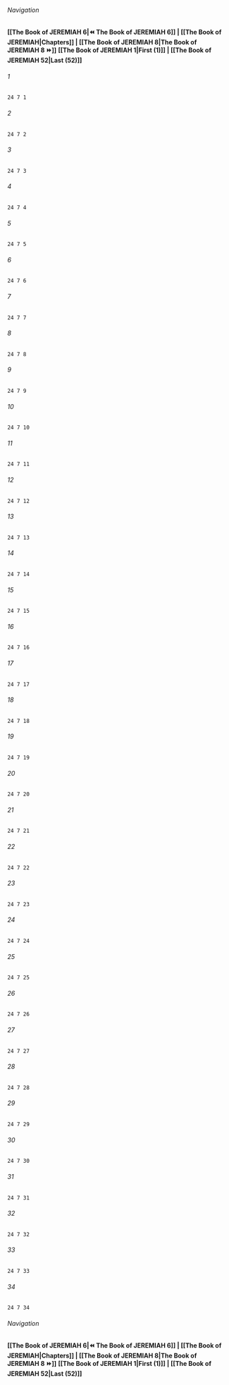 
###### Navigation
**[[The Book of JEREMIAH 6|⏪ The Book of JEREMIAH 6]] | [[The Book of JEREMIAH|Chapters]] | [[The Book of JEREMIAH 8|The Book of JEREMIAH 8 ⏩]]**
**[[The Book of JEREMIAH 1|First (1)]] | [[The Book of JEREMIAH 52|Last (52)]]**

###### 1
``` verse
24 7 1 
```
###### 2
``` verse
24 7 2 
```
###### 3
``` verse
24 7 3 
```
###### 4
``` verse
24 7 4 
```
###### 5
``` verse
24 7 5 
```
###### 6
``` verse
24 7 6 
```
###### 7
``` verse
24 7 7 
```
###### 8
``` verse
24 7 8 
```
###### 9
``` verse
24 7 9 
```
###### 10
``` verse
24 7 10 
```
###### 11
``` verse
24 7 11 
```
###### 12
``` verse
24 7 12 
```
###### 13
``` verse
24 7 13 
```
###### 14
``` verse
24 7 14 
```
###### 15
``` verse
24 7 15 
```
###### 16
``` verse
24 7 16 
```
###### 17
``` verse
24 7 17 
```
###### 18
``` verse
24 7 18 
```
###### 19
``` verse
24 7 19 
```
###### 20
``` verse
24 7 20 
```
###### 21
``` verse
24 7 21 
```
###### 22
``` verse
24 7 22 
```
###### 23
``` verse
24 7 23 
```
###### 24
``` verse
24 7 24 
```
###### 25
``` verse
24 7 25 
```
###### 26
``` verse
24 7 26 
```
###### 27
``` verse
24 7 27 
```
###### 28
``` verse
24 7 28 
```
###### 29
``` verse
24 7 29 
```
###### 30
``` verse
24 7 30 
```
###### 31
``` verse
24 7 31 
```
###### 32
``` verse
24 7 32 
```
###### 33
``` verse
24 7 33 
```
###### 34
``` verse
24 7 34 
```

###### Navigation
**[[The Book of JEREMIAH 6|⏪ The Book of JEREMIAH 6]] | [[The Book of JEREMIAH|Chapters]] | [[The Book of JEREMIAH 8|The Book of JEREMIAH 8 ⏩]]**
**[[The Book of JEREMIAH 1|First (1)]] | [[The Book of JEREMIAH 52|Last (52)]]**

